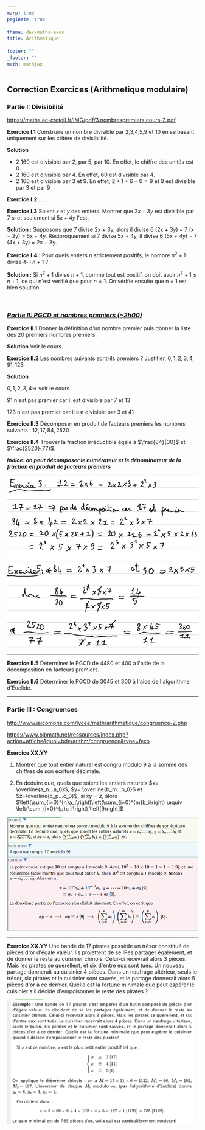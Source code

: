 ```yaml
---
marp: true
paginate: true

theme: dav-maths-exos
title: Arithmétique

footer: ""
_footer: ""
math: mathjax
---
```


<div class='flex-horizontal'><div class='flex'>

## Correction Exercices (Arithmetique modulaire)

### Partie I: Divisibilité

https://maths.ac-creteil.fr/IMG/pdf/3.nombrespremiers.cours-2.pdf

<div class='flex-horizontal'><div class='flex'>

**Exercice I.1**
Construire un nombre divisible par $2$,$3$,$4$,$5$,$9$ et $10$ en se basant uniquement sur les critère de divisibilité.

**Solution**

- 2 160 est divisible par 2, par 5, par 10. En effet, le chiffre des unités est 0.
- 2 160 est divisible par 4. En effet, 60 est divisible par 4.
- 2 160 est divisible par 3 et 9. En effet, $2 + 1 + 6 + 0 = 9$ et 9 est divisible par 3 et par 9

**Exercice I.2**
...
...

**Exercice I.3** Soient $x$ et $y$ des entiers. Montrer que $2x + 3y$ est divisible par $7$ si et seulement si $5x + 4y$ l'est.

**Solution :** Supposons que 7 divise 2x + 3y, alors il divise 6 (2x + 3y) − 7 (x + 2y) = 5x + 4y.
Réciproquement si 7 divise 5x + 4y, il divise 6 (5x + 4y) − 7 (4x + 3y) = 2x + 3y.

**Exercice I.4 :** Pour quels entiers $n$ strictement positifs, le nombre $n^2 + 1$ divise-t-il $n + 1$ ?

**Solution :** Si $n^2 + 1$ divise $n + 1$, comme tout est positif, on doit avoir $n^2 + 1  \le n + 1$, ce qui n'est vérifié que pour $n = 1$. On vérifie ensuite que n = 1 est bien solution.

</br>

### _<u>Partie II: PGCD et nombres premiers (~2h00)</u>_

**Exercice II.1**
Donner la définition d'un nombre premier puis donner la liste des 20 premiers nombres premiers.

**Solution**
Voir le cours.

</div><div class='flex'>

**Exercice II.2**
Les nombres suivants sont-ils premiers ? Justifier. $0, 1, 2, 3, 4, 91, 123$

**Solution**

$0,1,2,3,4 \Rightarrow$ voir le cours

$91$ n'est pas premier car il est divisible par 7 et 13

$123$ n'est pas premier car il est divisible par 3 et 41

**Exercice II.3**
Décomposer en produit de facteurs premiers les nombres suivants : $12, 17, 84,2520$

**Exercice II.4**
Trouver la fraction irréductible égale à $\frac{84}{30}$ et $\frac{2520}{77}$.

**_Indice: on peut décomposer le numérateur et le dénominateur de la fraction en produit de facteurs premiers_**

![height:250](assets/exos/arith/exo-II-3.png)

</div></div>

---

<div class='flex-horizontal'><div class='flex'>

**Exercice II.5**
Déterminer le PGCD de 4480 et 400 à l'aide de la décomposition en facteurs premiers.

**Exercice II.6**
Déterminer le PGCD de 3045 et 300 à l'aide de l'algorithme d'Euclide.

</div><div class='flex'>

</div></div>

---

<div class='flex-horizontal'><div class='flex'>

### Partie III : Congruences

http://www.jaicompris.com/lycee/math/arithmetique/congruence-Z.php

https://www.bibmath.net/ressources/index.php?action=affiche&quoi=bde/arithm/congruence&type=fexo

**Exercice XX.YY**

1. Montrer que tout entier naturel est congru modulo $9$ à la somme des chiffres de son écriture décimale.

2. En déduire que, quels que soient les entiers naturels $x= \overline{a_n...a_0}$, $y= \overline{b_m...b_0}$ et $z=\overline{c_p...c_0}$, si $xy=z$, alors $\left(\sum_{i=0}^{n}a_i\right)\left(\sum_{i=0}^{m}b_i\right) \equiv \left(\sum_{i=0}^{p}c_i\right) \left[9\right]$

![height:500px](assets/exos/arith/exo-1.png)

---

**Exercice XX.YY**
Une bande de 17 pirates possède un trésor constitué de pièces d'or d'égale valeur. Ils projettent de se lPes partager également, et de donner le reste au cuisinier chinois. Celui-ci recevrait alors 3 pièces. Mais les pirates se querellent, et six d'entre eux sont tués. Un nouveau partage donnerait au cuisinier 4 pièces. Dans un naufrage ultérieur, seuls le trésor, six pirates et le cuisinier sont sauvés, et le partage donnerait alors 5 pièces d'or à ce dernier. Quelle est la fortune minimale que peut espérer le cuisinier s'il décide d'empoisonner le reste des pirates ?

![height:500px](assets/exos/arith/pirates-chinois.png)
